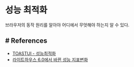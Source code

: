 # 성능 최적화
브라우저의 동작 원리를 알아야 어디에서 무엇해야 하는지 알 수 있다.


## # References
- [TOASTUI - 성능최적화](https://ui.toast.com/fe-guide/ko_PERFORMANCE/)
- [라이트하우스 6.0에서 바뀐 성능 지표변화](https://meetup.toast.com/posts/242)
